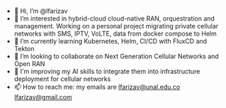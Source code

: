 - 👋 Hi, I’m @lfarizav
- 👀 I’m interested in hybrid-cloud cloud-native RAN, orquestration and management. Working on a personal project migrating private cellular networks with SMS, IPTV, VoLTE, data from docker compose to Helm
- 🌱 I’m currently learning Kubernetes, Helm, CI/CD with FluxCD and Tekton
- 💞️ I’m looking to collaborate on Next Generation Cellular Networks and Open RAN
- 👀 I'm improving my AI skills to integrate them into infrastructure deployment for cellular networks
- 📫 How to reach me: my emails are lfarizav@unal.edu.co lfarizav@gmail.com

<!---
lfarizav/lfarizav is a ✨ special ✨ repository because its `README.md` (this file) appears on your GitHub profile.
You can click the Preview link to take a look at your changes.
--->
